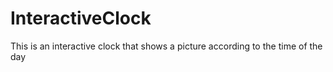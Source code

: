 # InteractiveClock
This is an interactive clock that shows a picture according to the time of the day
